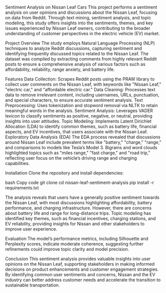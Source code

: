 Sentiment Analysis on Nissan Leaf Cars
This project performs a sentiment analysis on user opinions and discussions about the Nissan Leaf, focusing on data from Reddit. Through text mining, sentiment analysis, and topic modeling, this study offers insights into the sentiments, themes, and key issues experienced by Nissan Leaf owners, contributing to the broader understanding of customer perspectives in the electric vehicle (EV) market.

Project Overview
The study employs Natural Language Processing (NLP) techniques to analyze Reddit discussions, capturing sentiment and identifying frequently discussed topics related to the Nissan Leaf. The dataset was compiled by extracting comments from highly relevant Reddit posts to ensure a comprehensive analysis of various factors such as affordability, reliability, range anxiety, and battery life.

Features
Data Collection: Scrapes Reddit posts using the PRAW library to collect user comments on the Nissan Leaf, with keywords like "Nissan Leaf," "electric car," and "affordable electric car."
Data Cleaning: Processes text data to remove irrelevant content, including usernames, URLs, punctuation, and special characters, to ensure accurate sentiment analysis.
Text Preprocessing: Uses tokenization and stopword removal via NLTK to retain meaningful words in the analysis.
Sentiment Analysis: Leverages VADER lexicon to classify sentiments as positive, negative, or neutral, providing insights into user attitudes.
Topic Modeling: Implements Latent Dirichlet Allocation (LDA) to identify common themes, such as battery life, financial aspects, and EV incentives, that users associate with the Nissan Leaf.
Exploratory Data Analysis (EDA)
The EDA process revealed that discussions around Nissan Leaf include prevalent terms like "battery," "charge," "range," and comparisons to models like Tesla’s Model 3. Bigrams and word clouds highlighted topics such as "miles range," "fast charge," and "road trip," reflecting user focus on the vehicle’s driving range and charging capabilities.

Installation
Clone the repository and install dependencies:

bash
Copy code
git clone <repository-url>
cd nissan-leaf-sentiment-analysis
pip install -r requirements.txt

The analysis reveals that users have a generally positive sentiment towards the Nissan Leaf, with most discussions highlighting affordability, battery performance, and charging infrastructure. However, there are concerns about battery life and range for long-distance trips. Topic modeling has identified key themes, such as financial incentives, charging stations, and EV reliability, providing insights for Nissan and other stakeholders to improve user experience.

Evaluation
The model’s performance metrics, including Silhouette and Perplexity scores, indicate moderate coherence, suggesting further refinements could improve topic clarity and model precision.

Conclusion
This sentiment analysis provides valuable insights into user opinions on the Nissan Leaf, supporting stakeholders in making informed decisions on product enhancements and customer engagement strategies. By identifying common user sentiments and concerns, Nissan and the EV industry can better address customer needs and accelerate the transition to sustainable transportation.
